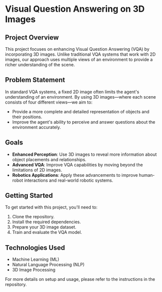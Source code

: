 # Visual Question Answering on 3D Images

## Project Overview

This project focuses on enhancing Visual Question Answering (VQA) by incorporating 3D images. Unlike traditional VQA systems that work with 2D images, our approach uses multiple views of an environment to provide a richer understanding of the scene.

## Problem Statement

In standard VQA systems, a fixed 2D image often limits the agent's understanding of an environment. By using 3D images—where each scene consists of four different views—we aim to:

- Provide a more complete and detailed representation of objects and their positions.
- Improve the agent's ability to perceive and answer questions about the environment accurately.

## Goals

- **Enhanced Perception**: Use 3D images to reveal more information about object placements and relationships.
- **Advanced VQA**: Improve VQA capabilities by moving beyond the limitations of 2D images.
- **Robotics Applications**: Apply these advancements to improve human-robot interactions and real-world robotic systems.

## Getting Started

To get started with this project, you'll need to:

1. Clone the repository.
2. Install the required dependencies.
3. Prepare your 3D image dataset.
4. Train and evaluate the VQA model.

## Technologies Used

- Machine Learning (ML)
- Natural Language Processing (NLP)
- 3D Image Processing

For more details on setup and usage, please refer to the instructions in the repository.
